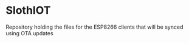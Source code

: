 # SlothIOT
Repository holding the files for the ESP8266 clients that will be synced using OTA updates
